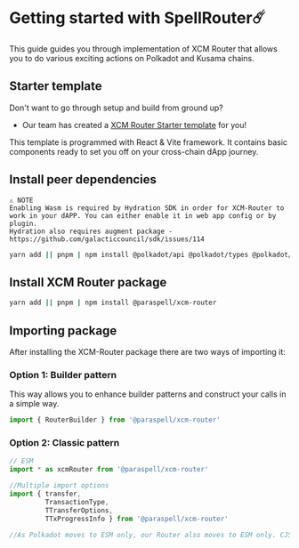 # Getting started with SpellRouter☄️
This guide guides you through implementation of XCM Router that allows you to do various exciting actions on Polkadot and Kusama chains.

## Starter template
Don't want to go through setup and build from ground up? 
- Our team has created a [XCM Router Starter template](https://github.com/paraspell/xcm-router-template) for you! 

This template is programmed with React & Vite framework. It contains basic components ready to set you off on your cross-chain dApp journey.

## Install peer dependencies

```
⚠️ NOTE
Enabling Wasm is required by Hydration SDK in order for XCM-Router to work in your dAPP. You can either enable it in web app config or by plugin.
Hydration also requires augment package - https://github.com/galacticcouncil/sdk/issues/114
```

```sh
yarn add || pnpm | npm install @polkadot/api @polkadot/types @polkadot/api-base @polkadot/apps-config @polkadot/util
```

## Install XCM Router package
```sh
yarn add || pnpm | npm install @paraspell/xcm-router
```

## Importing package
After installing the XCM-Router package there are two ways of importing it:

### Option 1: Builder pattern 

This way allows you to enhance builder patterns and construct your calls in a simple way.

```js
import { RouterBuilder } from '@paraspell/xcm-router'
```

### Option 2: Classic pattern

```js
// ESM
import * as xcmRouter from '@paraspell/xcm-router'

//Multiple import options
import { transfer, 
         TransactionType, 
         TTransferOptions, 
         TTxProgressInfo } from '@paraspell/xcm-router'

//As Polkadot moves to ESM only, our Router also moves to ESM only. CJS is not supported anymore.
```



